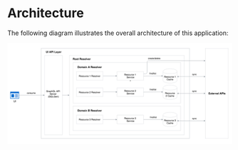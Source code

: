 # Architecture

The following diagram illustrates the overall architecture of this application:

![Architecture](./assets/architecture.png)
